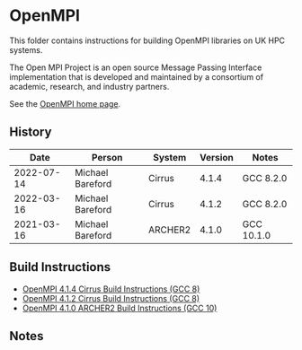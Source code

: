 OpenMPI
=======

This folder contains instructions for building OpenMPI libraries on UK HPC systems.

The Open MPI Project is an open source Message Passing Interface implementation that is
developed and maintained by a consortium of academic, research, and industry partners.

See the [OpenMPI home page](https://www.open-mpi.org/).

History
-------

 Date | Person | System | Version | Notes
 ---- | ------ | ------ | ------- | -----
 2022-07-14 | Michael Bareford | Cirrus | 4.1.4 | GCC 8.2.0
 2022-03-16 | Michael Bareford | Cirrus | 4.1.2 | GCC 8.2.0
 2021-03-16 | Michael Bareford | ARCHER2 | 4.1.0 | GCC 10.1.0

Build Instructions
------------------

* [OpenMPI 4.1.4 Cirrus Build Instructions (GCC 8)](build_openmpi_4.1.4_cirrus_gcc8.md)
* [OpenMPI 4.1.2 Cirrus Build Instructions (GCC 8)](build_openmpi_4.1.2_cirrus_gcc8.md)
* [OpenMPI 4.1.0 ARCHER2 Build Instructions (GCC 10)](build_openmpi_4.1.0_archer2_gcc10.md)

Notes
-----

